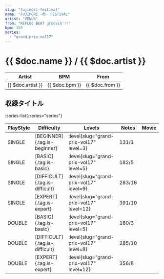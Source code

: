 ```yaml
---
slug: "fujimori-festival"
name: "FUJIMORI -祭- FESTIVAL"
artist: "VENUS"
from: "REFLEC BEAT groovin'!!"
bpm: 158
series:
  - "grand-prix-vol17"
---
```


# {{ $doc.name }} / {{ $doc.artist }}

|Artist|BPM|From|
|------|---|----|
|{{ $doc.artist }}|{{ $doc.bpm }}|{{ $doc.from }}|

## 収録タイトル

:series-list{:series="series"}

|PlayStyle|Difficulty|Levels|Notes|Movie|
|---------|----------|------|-----|-----|
|SINGLE|[BEGINNER]{.tag.is-beginner}|<div class="field is-grouped is-grouped-multiline"> :level{slug="grand-prix-vol17" level=3}</div>|131/1||
|SINGLE|[BASIC]{.tag.is-basic}|<div class="field is-grouped is-grouped-multiline"> :level{slug="grand-prix-vol17" level=5}</div>|182/5||
|SINGLE|[DIFFICULT]{.tag.is-difficult}|<div class="field is-grouped is-grouped-multiline"> :level{slug="grand-prix-vol17" level=9}</div>|283/16||
|SINGLE|[EXPERT]{.tag.is-expert}|<div class="field is-grouped is-grouped-multiline"> :level{slug="grand-prix-vol17" level=12}</div>|391/10||
|DOUBLE|[BASIC]{.tag.is-basic}|<div class="field is-grouped is-grouped-multiline"> :level{slug="grand-prix-vol17" level=5}</div>|180/3||
|DOUBLE|[DIFFICULT]{.tag.is-difficult}|<div class="field is-grouped is-grouped-multiline"> :level{slug="grand-prix-vol17" level=8}</div>|285/10||
|DOUBLE|[EXPERT]{.tag.is-expert}|<div class="field is-grouped is-grouped-multiline"> :level{slug="grand-prix-vol17" level=12}</div>|356/8||
